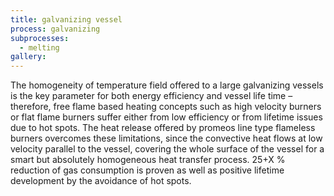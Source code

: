 ```yaml
---
title: galvanizing vessel
process: galvanizing
subprocesses:
  - melting
gallery:
---
```


The homogeneity of temperature field offered to a large galvanizing vessels is the key parameter for both energy efficiency and vessel life time – therefore, free flame based heating concepts such as high velocity burners or flat flame burners suffer either from low efficiency or from lifetime issues due to hot spots. The heat release offered by promeos line type flameless burners overcomes these limitations, since the convective heat flows at low velocity parallel to the vessel, covering the whole surface of the vessel for a smart but absolutely homogeneous heat transfer process. 25+X % reduction of gas consumption is proven as well as positive lifetime development by the avoidance of hot spots.


